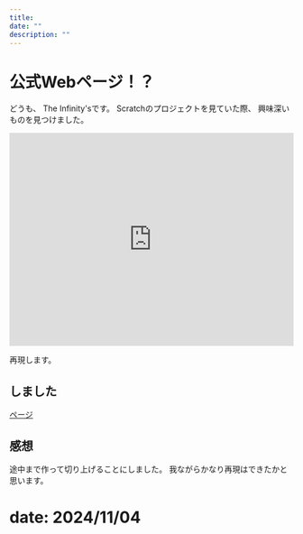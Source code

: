 ```yaml
---
title: 
date: ""
description: ""
---
```


# 公式Webページ！？

どうも、 The Infinity'sです。
Scratchのプロジェクトを見ていた際、
興味深いものを見つけました。

<iframe src="https://scratch.mit.edu/projects/1079354650/embed" allowtransparency="true" style="width:100%;aspect-ratio:4/3;" frameborder="0" scrolling="no" allowfullscreen></iframe>

再現します。

## しました

[ページ](./page/index.html)

## 感想

途中まで作って切り上げることにしました。
我ながらかなり再現はできたかと思います。

# date: 2024/11/04
